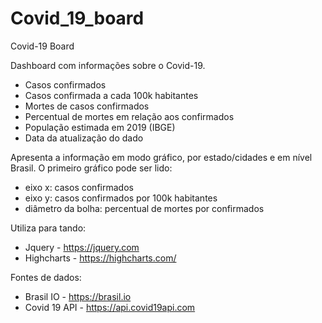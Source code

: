 # Covid_19_board
Covid-19 Board

Dashboard com informações sobre o Covid-19.

- Casos confirmados
- Casos confirmada a cada 100k habitantes
- Mortes de casos confirmados 
- Percentual de mortes em relação aos confirmados
- População estimada em 2019 (IBGE)
- Data da atualização do dado

Apresenta a informação em modo gráfico, por estado/cidades e em nível Brasil.
O primeiro gráfico pode ser lido:

- eixo x: casos confirmados
- eixo y: casos confirmados por 100k habitantes
- diâmetro da bolha: percentual de mortes por confirmados

Utiliza para tando:

- Jquery - https://jquery.com
- Highcharts - https://highcharts.com/

Fontes de dados:

- Brasil IO - https://brasil.io
- Covid 19 API - https://api.covid19api.com

